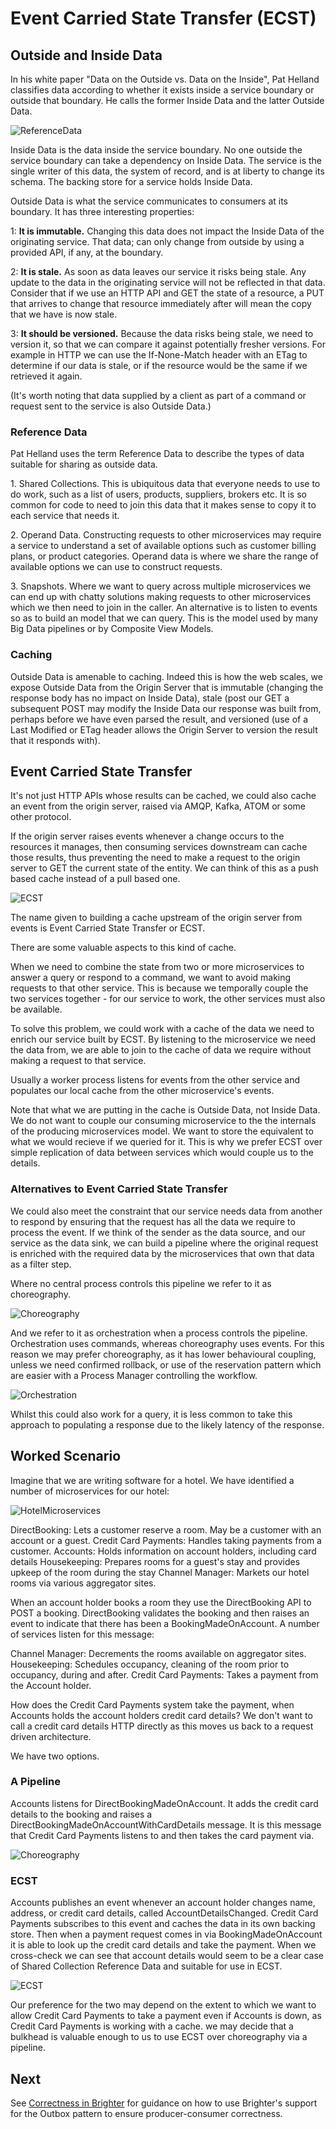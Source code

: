 # Event Carried State Transfer (ECST)

## Outside and Inside Data 

In his white paper \"Data on the Outside vs. Data on the Inside\", Pat Helland classifies data according to whether it exists inside a service boundary or outside that boundary. He calls the former Inside Data and the latter Outside Data.

![ReferenceData](_static/images/ReferenceData.png)

Inside Data is the data inside the service boundary. No one outside the service boundary can take a dependency on Inside Data. The service is the single writer of this data, the system of record, and is at liberty to change its schema. The backing store for a service holds Inside Data.

Outside Data is what the service communicates to consumers at its boundary. It has three interesting properties:

1: **It is immutable.** Changing this data does not impact the Inside Data of the originating service. That data; can only change from outside by using a provided API, if any, at the boundary.

2: **It is stale.** As soon as data leaves our service it risks being stale. Any update to the data in the originating service will not be reflected in that data. Consider that if we use an HTTP API and GET the
state of a resource, a PUT that arrives to change that resource immediately after will mean the copy that we have is now stale.

3: **It should be versioned.** Because the data risks being stale, we need to version it, so that we can compare it against potentially fresher versions. For example in HTTP we can use the If-None-Match
header with an ETag to determine if our data is stale, or if the resource would be the same if we retrieved it again.

(It\'s worth noting that data supplied by a client as part of a command or request sent to the service is also Outside Data.)

### Reference Data

Pat Helland uses the term Reference Data to describe the types of data suitable for sharing as outside data.

1\. Shared Collections. This is ubiquitous data that everyone needs to use to do work, such as a list of users, products, suppliers, brokers etc. It is so common for code to need to join this data that it makes
sense to copy it to each service that needs it.

2\. Operand Data. Constructing requests to other microservices may require a service to understand a set of available options such as customer billing plans, or product categories. Operand data is where we
share the range of available options we can use to construct requests.

3\. Snapshots. Where we want to query across multiple microservices we can end up with chatty solutions making requests to other microservices which we then need to join in the caller. An alternative is to listen to events so as to build an model that we can query. This is the model used by many Big Data pipelines or by Composite View Models.

### Caching

Outside Data is amenable to caching. Indeed this is how the web scales, we expose Outside Data from the Origin Server that is immutable (changing the response body has no impact on Inside Data), stale (post our GET a subsequent POST may modify the Inside Data our response was built from, perhaps before we have even parsed the result, and versioned (use of a Last Modified or ETag header allows the Origin Server to version the result that it responds with).

## Event Carried State Transfer

It\'s not just HTTP APIs whose results can be cached, we could also cache an event from the origin server, raised via AMQP, Kafka, ATOM or some other protocol.

If the origin server raises events whenever a change occurs to the resources it manages, then consuming services downstream can cache those results, thus preventing the need to make a request to the origin server
to GET the current state of the entity. We can think of this as a push based cache instead of a pull based one.

![ECST](_static/images/EventCarriedStateTransfer.png)

The name given to building a cache upstream of the origin server from events is Event Carried State Transfer or ECST.

There are some valuable aspects to this kind of cache.

When we need to combine the state from two or more microservices to answer a query or respond to a command, we want to avoid making requests to that other service. This is because we temporally couple the two
services together - for our service to work, the other services must also be available.

To solve this problem, we could work with a cache of the data we need to enrich our service built by ECST. By listening to the microservice we need the data from, we are able to join to the cache of data we require without making a request to that service.

Usually a worker process listens for events from the other service and populates our local cache from the other microservice\'s events.

Note that what we are putting in the cache is Outside Data, not Inside Data. We do not want to couple our consuming microservice to the the internals of the producing microservices model. We want to store the
equivalent to what we would recieve if we queried for it. This is why we prefer ECST over simple replication of data between services which would couple us to the details.

### Alternatives to Event Carried State Transfer

We could also meet the constraint that our service needs data from another to respond by ensuring that the request has all the data we require to process the event. If we think of the sender as the data
source, and our service as the data sink, we can build a pipeline where the original request is enriched with the required data by the microservices that own that data as a filter step.

Where no central process controls this pipeline we refer to it as choreography.

![Choreography](_static/images/Choreography.png)

And we refer to it as orchestration when a process controls the pipeline. Orchestration uses commands, whereas choreography uses events. For this reason we may prefer choreography, as it has lower behavioural
coupling, unless we need confirmed rollback, or use of the reservation pattern which are easier with a Process Manager controlling the workflow.

![Orchestration](_static/images/Orchestration.png)

Whilst this could also work for a query, it is less common to take this approach to populating a response due to the likely latency of the response.


## Worked Scenario

Imagine that we are writing software for a hotel. We have identified a number of microservices for our hotel:

![HotelMicroservices](_static/images/HotelMicroservices.png)

DirectBooking: Lets a customer reserve a room. May be a customer with an account or a guest. Credit Card Payments: Handles taking payments from a customer. Accounts: Holds information on account holders, including card details Housekeeping: Prepares rooms for a guest\'s stay and provides upkeep of the room during the stay Channel Manager: Markets our hotel rooms via various aggregator sites.

When an account holder books a room they use the DirectBooking API to POST a booking. DirectBooking validates the booking and then raises an event to indicate that there has been a BookingMadeOnAccount. A number
of services listen for this message:

Channel Manager: Decrements the rooms available on aggregator sites. Housekeeping: Schedules occupancy, cleaning of the room prior to occupancy, during and after. Credit Card Payments: Takes a payment from the Account holder.

How does the Credit Card Payments system take the payment, when Accounts holds the account holders credit card details? We don\'t want to call a credit card details HTTP directly as this moves us back to a  request driven architecture.

We have two options.

### A Pipeline

Accounts listens for DirectBookingMadeOnAccount. It adds the credit card details to the booking and raises a DirectBookingMadeOnAccountWithCardDetails message. It is this message that Credit Card Payments listens to and then takes the card payment
via.

![Choreography](_static/images/Choreography.png)

### ECST

Accounts publishes an event whenever an account holder changes name, address, or credit card details, called AccountDetailsChanged. Credit Card Payments subscribes to this event and caches the data in its own
backing store. Then when a payment request comes in via BookingMadeOnAccount it is able to look up the credit card details and take the payment. When we cross-check we can see that account details would seem to be a clear case of Shared Collection Reference Data and suitable for use in ECST.

![ECST](_static/images/EventCarriedStateTransfer.png)

Our preference for the two may depend on the extent to which we want to allow Credit Card Payments to take a payment even if Accounts is down, as Credit Card Payments is working with a cache. we may decide that a bulkhead is valuable enough to us to use ECST over choreography via a pipeline.

## Next

See [Correctness in Brighter](BrighterOutboxSupport.html) for guidance on how to use Brighter\'s support for the Outbox pattern to ensure producer-consumer correctness.

